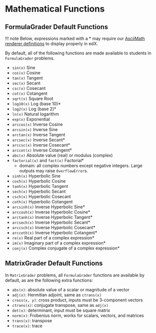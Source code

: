# Mathematical Functions

## FormulaGrader Default Functions

!!! note
    Below, expressions marked with a * may require our [AsciiMath renderer definitions](renderer.md) to display properly in edX.

By default, all of the following functions are made available to students in `FormulaGrader` problems.

- `sin(x)` Sine
- `cos(x)` Cosine
- `tan(x)` Tangent
- `sec(x)` Secant
- `csc(x)` Cosecant
- `cot(x)` Cotangent
- `sqrt(x)` Square Root
- `log10(x)` Log (base 10)*
- `log2(x)` Log (base 2)*
- `ln(x)` Natural logarithm
- `exp(x)` Exponential
- `arccos(x)` Inverse Cosine
- `arcsin(x)` Inverse Sine
- `arctan(x)` Inverse Tangent
- `arcsec(x)` Inverse Secant*
- `arccsc(x)` Inverse Cosecant*
- `arccot(x)` Inverse Cotangent*
- `abs(x)` Absolute value (real) or modulus (complex)
- `factorial(x)` and `fact(x)` Factorial*
    - domain: all complex numbers except negative integers. Large outputs may raise `OverflowError`s.
- `sinh(x)` Hyperbolic Sine
- `cosh(x)` Hyperbolic Cosine
- `tanh(x)` Hyperbolic Tangent
- `sech(x)` Hyperbolic Secant
- `csch(x)` Hyperbolic Cosecant
- `coth(x)` Hyperbolic Cotangent
- `arcsinh(x)` Inverse Hyperbolic Sine*
- `arccosh(x)` Inverse Hyperbolic Cosine*
- `arctanh(x)` Inverse Hyperbolic Tangent*
- `arcsech(x)` Inverse Hyperbolic Secant*
- `arccsch(x)` Inverse Hyperbolic Cosecant*
- `arccoth(x)` Inverse Hyperbolic Cotangent*
- `re(x)` Real part of a complex expression*
- `im(x)` Imaginary part of a complex expression*
- `conj(x)` Complex conjugate of a complex expression*

## MatrixGrader Default Functions

In `MatrixGrader` problems, all `FormulaGrader` functions are available by default, as are the following extra functions:

- `abs(x)`: absolute value of a scalar or magnitude of a vector
- `adj(x)`: Hermitian adjoint, same as `ctrans(x)`
- `cross(x, y)`: cross product, inputs must be 3-component vectors
- `ctrans(x)`: conjugate transpose, same as `adj(x)`
- `det(x)`: determinant, input must be square matrix
- `norm(x)`: Frobenius norm, works for scalars, vectors, and matrices
- `trans(x)`: transpose
- `trace(x)`: trace
